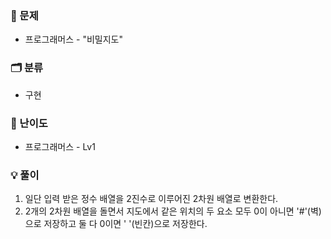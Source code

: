 ### 📄 문제

- 프로그래머스 - "비밀지도"

### 🗂️ 분류

- 구현

### 🔧 난이도

- 프로그래머스 - Lv1

### 💡 풀이

1. 일단 입력 받은 정수 배열을 2진수로 이루어진 2차원 배열로 변환한다.
2. 2개의 2차원 배열을 돌면서 지도에서 같은 위치의 두 요소 모두 0이 아니면 '#'(벽)으로 저장하고 둘 다 0이면 ' '(빈칸)으로 저장한다.
